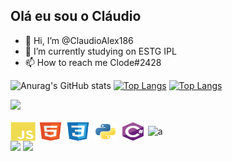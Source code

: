 ## Olá eu sou o Cláudio

- 👋 Hi, I’m @ClaudioAlex186
- 🌱 I’m currently studying on ESTG IPL
- 📫 How to reach me Clode#2428


![Anurag's GitHub stats](https://github-readme-stats.vercel.app/api?username=ClaudioAlex186&count_private=true&show_icons=true&theme=tokyonight)
 [![Top Langs](https://github-readme-stats.vercel.app/api/top-langs/?username=ClaudioAlex186&count_private=true&layout=compact&theme=tokyonight)](https://github.com/anuraghazra/github-readme-stats)
[![Top Langs](https://github-readme-stats.vercel.app/api/top-langs/?username=ClaudioAlex186&layout=pie)](https://github.com/anuraghazra/github-readme-stats)

  <img width="20%" src="https://c.tenor.com/y4Ie8h0H-TwAAAAC/cat-typing.gif">
  
  <div style="display: inline_block"><br>
  <img align="center" alt="Js" height="30" width="40" src="https://raw.githubusercontent.com/devicons/devicon/master/icons/javascript/javascript-plain.svg">
 <img align="center" alt="Rafa-HTML" height="30" width="40" src="https://raw.githubusercontent.com/devicons/devicon/master/icons/html5/html5-original.svg">
  <img align="center" alt="Rafa-CSS" height="30" width="40" src="https://raw.githubusercontent.com/devicons/devicon/master/icons/css3/css3-original.svg">
  <img align="center" alt="Rafa-Python" height="30" width="40" src="https://raw.githubusercontent.com/devicons/devicon/master/icons/python/python-original.svg">
  <img align="center" alt="Rafa-Csharp" height="30" width="40" src="https://raw.githubusercontent.com/devicons/devicon/master/icons/csharp/csharp-original.svg">
  <img align="center" alt="a" height="30" width="30" src="https://upload.wikimedia.org/wikipedia/commons/thumb/6/6a/Godot_icon.svg/1200px-Godot_icon.svg.png">
  
</div>
  
<div> 
  <a href = ""><img src="https://img.shields.io/badge/-Gmail-%23333?style=for-the-badge&logo=gmail&logoColor=white" target="_blank"></a>
  <a href= "" target="_blank"><img src="https://img.shields.io/badge/-LinkedIn-%230077B5?style=for-the-badge&logo=linkedin&logoColor=white" target="_blank"></a> 
</div>
